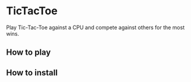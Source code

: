 # TicTacToe

Play Tic-Tac-Toe against a CPU and compete against others for the most wins.

## How to play

## How to install

